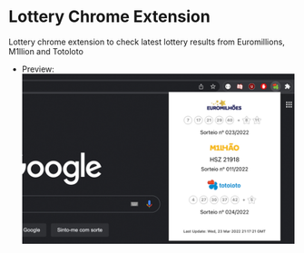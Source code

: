 # Lottery Chrome Extension

Lottery chrome extension to check latest lottery results from Euromillions, M1llion and Totoloto

- Preview:
![Alt text](preview.png?raw=true "Lottery Chrome Extension")
